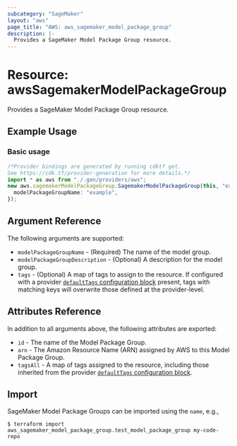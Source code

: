 ```yaml
---
subcategory: "SageMaker"
layout: "aws"
page_title: "AWS: aws_sagemaker_model_package_group"
description: |-
  Provides a SageMaker Model Package Group resource.
---
```


# Resource: awsSagemakerModelPackageGroup

Provides a SageMaker Model Package Group resource.

## Example Usage

### Basic usage

```typescript
/*Provider bindings are generated by running cdktf get.
See https://cdk.tf/provider-generation for more details.*/
import * as aws from "./.gen/providers/aws";
new aws.sagemakerModelPackageGroup.SagemakerModelPackageGroup(this, "example", {
  modelPackageGroupName: "example",
});

```

## Argument Reference

The following arguments are supported:

* `modelPackageGroupName` - (Required) The name of the model group.
* `modelPackageGroupDescription` - (Optional) A description for the model group.
* `tags` - (Optional) A map of tags to assign to the resource. If configured with a provider [`defaultTags` configuration block](https://registry.terraform.io/providers/hashicorp/aws/latest/docs#default_tags-configuration-block) present, tags with matching keys will overwrite those defined at the provider-level.

## Attributes Reference

In addition to all arguments above, the following attributes are exported:

* `id` - The name of the Model Package Group.
* `arn` - The Amazon Resource Name (ARN) assigned by AWS to this Model Package Group.
* `tagsAll` - A map of tags assigned to the resource, including those inherited from the provider [`defaultTags` configuration block](https://registry.terraform.io/providers/hashicorp/aws/latest/docs#default_tags-configuration-block).

## Import

SageMaker Model Package Groups can be imported using the `name`, e.g.,

```console
$ terraform import aws_sagemaker_model_package_group.test_model_package_group my-code-repo
```
